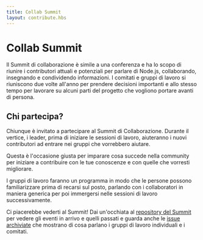 ```yaml
---
title: Collab Summit
layout: contribute.hbs
---
```


# Collab Summit

Il Summit di collaborazione è simile a una conferenza e ha lo scopo di riunire i contributori attuali e potenziali per parlare di Node.js, collaborando, insegnando e condividendo informazioni. I comitati e gruppi di lavoro si riuniscono due volte all'anno per prendere decisioni importanti e allo stesso tempo per lavorare su alcuni parti del progetto che vogliono portare avanti di persona.

## Chi partecipa?

Chiunque è invitato a partecipare al Summit di Collaborazione. Durante il vertice, i leader, prima di iniziare le sessioni di lavoro, aiuteranno i nuovi contributori ad entrare nei gruppi che vorrebbero aiutare.

Questa è l'occasione giusta per imparare cosa succede nella community per iniziare a contribuire con le tue conoscenze e con quelle che vorresti migliorare.

I gruppi di lavoro faranno un programma in modo che le persone possono familiarizzare prima di recarsi sul posto, parlando con i collaboratori in maniera generica per poi immergersi nelle sessioni di lavoro successivamente.

Ci piacerebbe vederti al Summit! Dai un'occhiata al [repository del Summit](https://github.com/nodejs/summit) per vedere gli eventi in arrivo e quelli passati e guarda anche le [issue archiviate](https://github.com/nodejs/summit/issues) che mostrano di cosa parlano i gruppi di lavoro individuali e i comitati.
